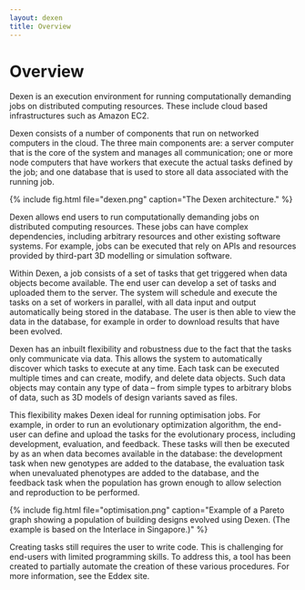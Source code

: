 ```yaml
---
layout: dexen
title: Overview
---
```


# Overview

Dexen is an execution environment for running computationally demanding jobs on distributed computing resources. These include cloud based infrastructures such as Amazon EC2.

Dexen consists of a number of components that run on networked computers in the cloud. The three main components are: a server computer that is the core of the system and manages all communication; one or more node computers that have workers that execute the actual tasks defined by the job; and one database that is used to store all data associated with the running job.

{% include fig.html file="dexen.png" caption="The Dexen architecture." %}

Dexen allows end users to run computationally demanding jobs on distributed computing resources. These jobs can have complex dependencies, including arbitrary resources and other existing software systems. For example, jobs can be executed that rely on APIs and resources provided by third-part 3D modelling or simulation software.

Within Dexen, a job consists of a set of tasks that get triggered when data objects become available. The end user can develop a set of tasks and uploaded them to the server. The system will schedule and execute the tasks on a set of workers in parallel, with all data input and output automatically being stored in the database. The user is then able to view the data in the database, for example in order to download results that have been evolved.

Dexen has an inbuilt flexibility and robustness due to the fact that the tasks only communicate via data. This allows the system to automatically discover which tasks to execute at any time. Each task can be executed multiple times and can create, modify, and delete data objects. Such data objects may contain any type of data – from simple types to arbitrary blobs of data, such as 3D models of design variants saved as files.

This flexibility makes Dexen ideal for running optimisation jobs. For example, in order to run an evolutionary optimization algorithm, the end-user can define and upload the tasks for the evolutionary process, including development, evaluation, and feedback. These tasks will then be executed by as an when data becomes available in the database: the development task when new genotypes are added to the database, the evaluation task when unevaluated phenotypes are added to the database, and the feedback task when the population has grown enough to allow selection and reproduction to be performed.

{% include fig.html file="optimisation.png" caption="Example of a Pareto graph showing a population of building designs evolved using Dexen. (The example is based on the Interlace in Singapore.)" %}

Creating tasks still requires the user to write code. This is challenging for end-users with limited programming skills. To address this, a tool has been created to partially automate the creation of these various procedures. For more information, see the Eddex site.

